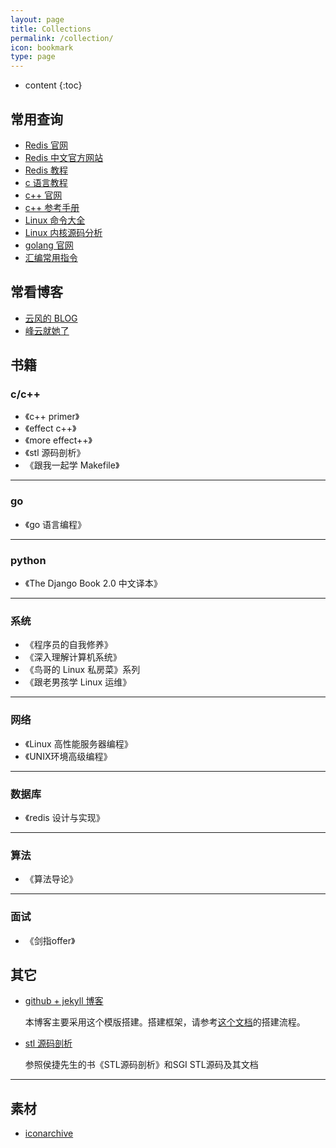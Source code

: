 ```yaml
---
layout: page
title: Collections
permalink: /collection/
icon: bookmark
type: page
---
```


* content
{:toc}

## 常用查询

* [Redis 官网](https://redis.io/)
* [Redis 中文官方网站](http://www.redis.cn/)
* [Redis 教程](https://www.runoob.com/redis/redis-tutorial.html)
* [c 语言教程](https://www.runoob.com/cprogramming/c-tutorial.html)
* [c++ 官网](http://www.cplusplus.com/)
* [c++ 参考手册](https://zh.cppreference.com/)
* [Linux 命令大全](https://www.runoob.com/linux/linux-command-manual.html)
* [Linux 内核源码分析](https://www.cnblogs.com/tolimit/default.html?page=1)
* [golang 官网](https://golang.google.cn/)
* [汇编常用指令](https://blog.csdn.net/qq_36982160/article/details/82950848)

## 常看博客

* [云风的 BLOG](https://blog.codingnow.com/)
* [峰云就她了](http://xiaorui.cc/)

## 书籍

### c/c++

* 《c++ primer》
* 《effect c++》
* 《more effect++》
* 《stl 源码剖析》
* 《跟我一起学 Makefile》

---

### go

* 《go 语言编程》

---

### python

* 《The Django Book 2.0 中文译本》

---

### 系统

* 《程序员的自我修养》
* 《深入理解计算机系统》
* 《鸟哥的 Linux 私房菜》系列
* 《跟老男孩学 Linux 运维》

---

### 网络

* 《Linux 高性能服务器编程》
* 《UNIX环境高级编程》

---

### 数据库

* 《redis 设计与实现》

---

### 算法

* 《算法导论》

---

### 面试

* 《剑指offer》

## 其它

* [github + jekyll 博客](https://github.com/Gaohaoyang/gaohaoyang.github.io)
  
  本博客主要采用这个模版搭建。搭建框架，请参考[这个文档](https://github.com/wonderseen/wonderseen.github.io)的搭建流程。

* [stl 源码剖析](https://www.kancloud.cn/digest/stl-sources/)
  
  参照侯捷先生的书《STL源码剖析》和SGI STL源码及其文档

---

## 素材

* [iconarchive](http://www.iconarchive.com/)

<!-- {% include comments.html %} -->
